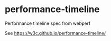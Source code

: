 performance-timeline
====================

Performance timeline spec from webperf

See
  https://w3c.github.io/performance-timeline/

